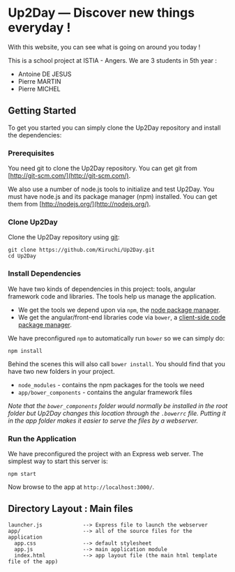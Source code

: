 # Up2Day — Discover new things everyday !

With this website, you can see what is going on around you today !

This is a school project at ISTIA - Angers.
We are 3 students in 5th year :
- Antoine DE JESUS
- Pierre MARTIN
- Pierre MICHEL

## Getting Started

To get you started you can simply clone the Up2Day repository and install the dependencies:

### Prerequisites

You need git to clone the Up2Day repository. You can get git from
[http://git-scm.com/](http://git-scm.com/).

We also use a number of node.js tools to initialize and test Up2Day. You must have node.js and
its package manager (npm) installed.  You can get them from [http://nodejs.org/](http://nodejs.org/).

### Clone Up2Day

Clone the Up2Day repository using [git][git]:

```
git clone https://github.com/Kiruchi/Up2Day.git
cd Up2Day
```

### Install Dependencies

We have two kinds of dependencies in this project: tools, angular framework code and libraries.  The tools help
us manage the application.

* We get the tools we depend upon via `npm`, the [node package manager][npm].
* We get the angular/front-end libraries code via `bower`, a [client-side code package manager][bower].

We have preconfigured `npm` to automatically run `bower` so we can simply do:

```
npm install
```

Behind the scenes this will also call `bower install`.  You should find that you have two new
folders in your project.

* `node_modules` - contains the npm packages for the tools we need
* `app/bower_components` - contains the angular framework files

*Note that the `bower_components` folder would normally be installed in the root folder but
Up2Day changes this location through the `.bowerrc` file.  Putting it in the app folder makes
it easier to serve the files by a webserver.*

### Run the Application

We have preconfigured the project with an Express web server.  The simplest way to start
this server is:

```
npm start
```

Now browse to the app at `http://localhost:3000/`.

## Directory Layout : Main files

```
launcher.js             --> Express file to launch the webserver
app/                    --> all of the source files for the application
  app.css               --> default stylesheet
  app.js                --> main application module
  index.html            --> app layout file (the main html template file of the app)
```

[git]: http://git-scm.com/
[bower]: http://bower.io
[npm]: https://www.npmjs.org/
[node]: http://nodejs.org
